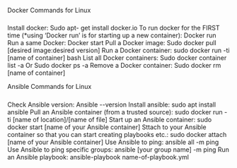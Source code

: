 Docker Commands for Linux
#####
Install docker: Sudo apt- get install docker.io
To run docker for the FIRST time (*using ‘Docker run’ is for starting up a new container): Docker run  
Run a same Docker: Docker start
Pull a Docker image: Sudo docker pull [desired image:desired version]
Run a Docker container: sudo docker run -ti [name of container] bash
List all Docker containers: Sudo docker container list -a Or Sudo docker ps -a
Remove a Docker container: Sudo docker rm [name of container]


Ansible Commands for Linux
#####
Check Ansible version: Ansible --version
Install ansible: sudo apt install ansible
Pull an Ansible container (from a trusted source): sudo docker run -ti [name of location]/[name of file] 
Start up an Ansible container: sudo docker start [name of your Ansible container]
Sttach to your Ansible container so that you can start creating playbooks etc.: sudo docker attach [name of your Ansible container]
Use Ansible to ping: ansible all -m ping
Use Ansible to ping specific groups: ansible [your group name] -m ping
Run an Ansible playbook: ansible-playbook name-of-playbook.yml
